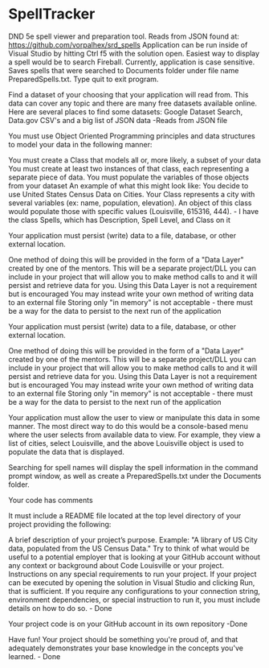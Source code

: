 # SpellTracker
DND 5e spell viewer and preparation tool. Reads from JSON found at: https://github.com/vorpalhex/srd_spells
Application can be run inside of Visual Studio by hitting Ctrl f5 with the solution open. Easiest way to display a spell would be to search Fireball. Currently, application is case sensitive. Saves spells that were searched to Documents folder under file name PreparedSpells.txt. Type quit to exit program.

Find a dataset of your choosing that your application will read from. 
This data can cover any topic and there are many free datasets available
 online. Here are several places to find some datasets: Google Dataset Search, Data.gov CSV's and a big list of JSON data -Reads from JSON file
 
You must use Object Oriented Programming principles and data structures to model your data in the following manner:


You must create a Class that models all or, more likely, a subset of your data
You must create at least two instances of that class, each representing a separate piece of data.
You must populate the variables of those objects from your dataset
An example of what this might look like: You decide to use United 
States Census Data on Cities. Your Class represents a city with several 
variables (ex: name, population, elevation). An object of this class 
would populate those with specific values (Louisville, 615316, 444). - I have the class Spells, which has Description, Spell Level, and Class on it


Your application must persist (write) data to a file, database, or other external location.


One method of doing this will be provided in the form of a "Data 
Layer" created by one of the mentors. This will be a separate 
project/DLL you can include in your project that will allow you to make 
method calls to and it will persist and retrieve data for you. Using 
this Data Layer is not a requirement but is encouraged
You may instead write your own method of writing data to an external file
Storing only "in memory" is not acceptable - there must be a way for the data to persist to the next run of the application



Your application must persist (write) data to a file, database, or other external location.


One method of doing this will be provided in the form of a "Data 
Layer" created by one of the mentors. This will be a separate 
project/DLL you can include in your project that will allow you to make 
method calls to and it will persist and retrieve data for you. Using 
this Data Layer is not a requirement but is encouraged
You may instead write your own method of writing data to an external file
Storing only "in memory" is not acceptable - there must be a way for the data to persist to the next run of the application

Your application must allow the user to view or manipulate this data in 
some manner. The most direct way to do this would be a console-based 
menu where the user selects from available data to view. For example, 
they view a list of cities, select Louisville, and the above Louisville 
object is used to populate the data that is displayed.

Searching for spell names will display the spell information in the command prompt window, as well as create a PreparedSpells.txt under the Documents folder.

Your code has comments


It must include a README file located at the top level directory of your project providing the following:


A brief description of your project’s purpose.  Example: "A library 
of US City data, populated from the US Census Data." Try to think of 
what would be useful to a potential employer that is looking at your 
GitHub account without any context or background about Code Louisville 
or your project.
Instructions on any special requirements to run your project.  If 
your project can be executed by opening the solution in Visual Studio 
and clicking Run, that is sufficient.  If you require any configurations
 to your connection string, environment dependencies, or special 
instruction to run it, you must include details on how to do so. - Done

Your project code is on your GitHub account in its own repository -Done

Have fun!  Your project should be something you're proud of, and that 
adequately demonstrates your base knowledge in the concepts you've 
learned. - Done

